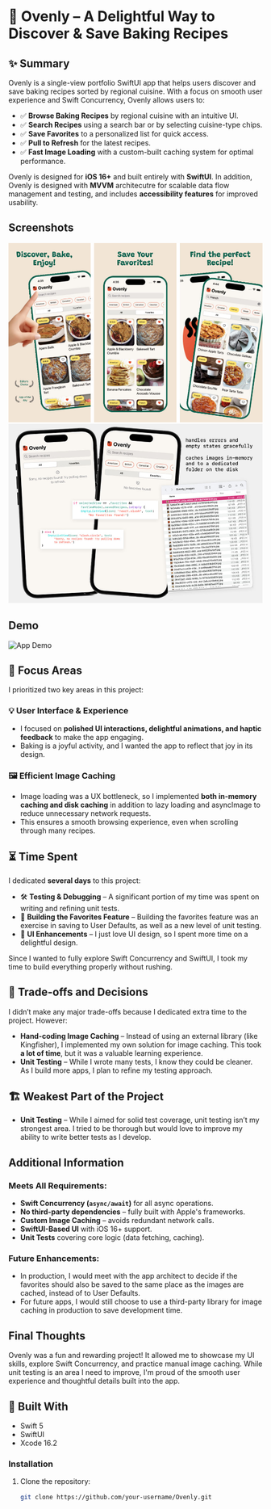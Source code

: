 # 🍰 Ovenly – A Delightful Way to Discover & Save Baking Recipes  

## ✨ Summary  
Ovenly is a single-view portfolio SwiftUI app that helps users discover and save baking recipes sorted by regional cuisine. With a focus on smooth user experience and Swift Concurrency, Ovenly allows users to:  

- ✅ **Browse Baking Recipes** by regional cuisine with an intuitive UI.  
- ✅ **Search Recipes** using a search bar or by selecting cuisine-type chips.  
- ✅ **Save Favorites** to a personalized list for quick access.  
- ✅ **Pull to Refresh** for the latest recipes.  
- ✅ **Fast Image Loading** with a custom-built caching system for optimal performance.  

Ovenly is designed for **iOS 16+** and built entirely with **SwiftUI**. In addition, Ovenly is designed with **MVVM** architecutre for scalable data flow management and testing, and includes **accessibility features** for improved usability. 

## Screenshots
![App Screenshots](assets/ovenlyAppStore.jpg)
![Features Screenshots](assets/ovenlyFeatures.jpg)

## Demo

![App Demo](assets/ovenlyApp.gif)


## 🎯 Focus Areas  
I prioritized two key areas in this project:  

### 💡 User Interface & Experience  
- I focused on **polished UI interactions, delightful animations, and haptic feedback** to make the app engaging.  
- Baking is a joyful activity, and I wanted the app to reflect that joy in its design.  

### 🖼️ Efficient Image Caching
- Image loading was a UX bottleneck, so I implemented **both in-memory caching and disk caching** in addition to lazy loading and asyncImage to reduce unnecessary network requests.  
- This ensures a smooth browsing experience, even when scrolling through many recipes. 

## ⏳ Time Spent  
I dedicated **several days** to this project:

- 🛠 **Testing & Debugging** – A significant portion of my time was spent on writing and refining unit tests.  
- 📌 **Building the Favorites Feature** – Building the favorites feature was an exercise in saving to User Defaults, as well as a new level of unit testing.
- 🎨 **UI Enhancements** – I just love UI design, so I spent more time on a delightful design. 

Since I wanted to fully explore Swift Concurrency and SwiftUI, I took my time to build everything properly without rushing.  

## 🔄 Trade-offs and Decisions  
I didn’t make any major trade-offs because I dedicated extra time to the project. However:  

- **Hand-coding Image Caching** – Instead of using an external library (like Kingfisher), I implemented my own solution for image caching. This took **a lot of time**, but it was a valuable learning experience.  
- **Unit Testing** – While I wrote many tests, I know they could be cleaner. As I build more apps, I plan to refine my testing approach.  

## 🏗 Weakest Part of the Project  
- **Unit Testing** – While I aimed for solid test coverage, unit testing isn’t my strongest area. I tried to be thorough but would love to improve my ability to write better tests as I develop.  

## Additional Information  
### Meets All Requirements:  
- **Swift Concurrency (`async/await`)** for all async operations.  
- **No third-party dependencies** – fully built with Apple's frameworks.  
- **Custom Image Caching** – avoids redundant network calls.  
- **SwiftUI-Based UI** with iOS 16+ support.  
- **Unit Tests** covering core logic (data fetching, caching).  

### Future Enhancements:
- In production, I would meet with the app architect to decide if the favorites should also be saved to the same place as the images are cached, instead of to User Defaults.
- For future apps, I would still choose to use a third-party library for image caching in production to save development time.  

## Final Thoughts  
Ovenly was a fun and rewarding project! It allowed me to showcase my UI skills, explore Swift Concurrency, and practice manual image caching. While unit testing is an area I need to improve, I'm proud of the smooth user experience and thoughtful details built into the app.  


## 🚀 Built With  

- Swift 5
- SwiftUI
- Xcode 16.2 

### Installation  
1. Clone the repository:  
   ```bash
   git clone https://github.com/your-username/Ovenly.git
